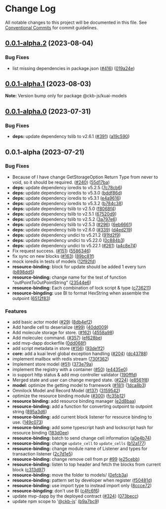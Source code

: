# Change Log

All notable changes to this project will be documented in this file.
See [Conventional Commits](https://conventionalcommits.org) for commit guidelines.

## [0.0.1-alpha.2](https://github.com/ckb-js/kuai/compare/v0.0.1-alpha.1...v0.0.1-alpha.2) (2023-08-04)


### Bug Fixes

* list missing dependencies in package.json ([#416](https://github.com/ckb-js/kuai/issues/416)) ([019a24e](https://github.com/ckb-js/kuai/commit/019a24e6fd34969a0ec4ed19503ffa6bb130b07b))





## [0.0.1-alpha.1](https://github.com/ckb-js/kuai/compare/v0.0.1-alpha.0...v0.0.1-alpha.1) (2023-08-03)

**Note:** Version bump only for package @ckb-js/kuai-models

## [0.0.1-alpha.0](https://github.com/ckb-js/kuai/compare/v0.0.1-alpha...v0.0.1-alpha.0) (2023-07-31)

### Bug Fixes

- **deps:** update dependency tslib to v2.6.1 ([#391](https://github.com/ckb-js/kuai/issues/391)) ([a19c590](https://github.com/ckb-js/kuai/commit/a19c5900017f8dcbd6a813674ccc1704226a9361))

## 0.0.1-alpha (2023-07-21)

### Bug Fixes

- Because of I have change GetStorageOption Return Type from never to void, so it should be required. ([#240](https://github.com/ckb-js/kuai/issues/240)) ([55d17ba](https://github.com/ckb-js/kuai/commit/55d17ba592aad64f3b5f0a967495f8e56ddc50ac))
- **deps:** update dependency ioredis to v5.2.5 ([7c78cb6](https://github.com/ckb-js/kuai/commit/7c78cb6c1c2791b53b4e2e3f0568afdbd63a2087))
- **deps:** update dependency ioredis to v5.3.0 ([bddf86d](https://github.com/ckb-js/kuai/commit/bddf86d62733417e78bf72201939129cb363b885))
- **deps:** update dependency ioredis to v5.3.1 ([e4a9616](https://github.com/ckb-js/kuai/commit/e4a961661f7e87ad83edb9cd92335383142e9dce))
- **deps:** update dependency ioredis to v5.3.2 ([b784c38](https://github.com/ckb-js/kuai/commit/b784c38376f851d01540882d0cec6f1ec9638eca))
- **deps:** update dependency tslib to v2.5.0 ([f8068f4](https://github.com/ckb-js/kuai/commit/f8068f48ddf77b2f7d4f0c951cedb5ed8a7c23f1))
- **deps:** update dependency tslib to v2.5.1 ([67520d9](https://github.com/ckb-js/kuai/commit/67520d9891ca4c121dbe09a814d06ee778263c67))
- **deps:** update dependency tslib to v2.5.2 ([3a797e6](https://github.com/ckb-js/kuai/commit/3a797e64c547b3f580ebf7ff106919d3766622d4))
- **deps:** update dependency tslib to v2.5.3 ([#296](https://github.com/ckb-js/kuai/issues/296)) ([6eb6661](https://github.com/ckb-js/kuai/commit/6eb666158b97c66fd476179467c5f0f9076e2cb9))
- **deps:** update dependency tslib to v2.6.0 ([#339](https://github.com/ckb-js/kuai/issues/339)) ([d4ed219](https://github.com/ckb-js/kuai/commit/d4ed219f56825453c17e04864f9ee77a53245e00))
- **deps:** update dependency undici to v5.21.2 ([91fd2f9](https://github.com/ckb-js/kuai/commit/91fd2f975d8560165a98cf70d2c88321bf946dcd))
- **deps:** update dependency undici to v5.22.0 ([0c884b3](https://github.com/ckb-js/kuai/commit/0c884b3cfde14dea60f95d4039df82cf57efa854))
- **deps:** update dependency undici to v5.22.1 ([#261](https://github.com/ckb-js/kuai/issues/261)) ([a4c8e74](https://github.com/ckb-js/kuai/commit/a4c8e74f90a77071fca33036fbb529c68294a8c0))
- Fix request success. ([#151](https://github.com/ckb-js/kuai/issues/151)) ([5586346](https://github.com/ckb-js/kuai/commit/5586346f21b677dcc3ddc4d24948a17d6ea9cb33))
- fix sync on new blocks ([#163](https://github.com/ckb-js/kuai/issues/163)) ([89bc81f](https://github.com/ckb-js/kuai/commit/89bc81f49b617b5935bf39949257d8c88f53b654))
- mock ioredis in tests of models ([12f92fd](https://github.com/ckb-js/kuai/commit/12f92fdd2bde87d26341b29890c3ebaebe69685c))
- **resource-binding:** block for update should be added 1 every turn ([b898dd5](https://github.com/ckb-js/kuai/commit/b898dd5f19a32da8431ce8c597eaca49d16bfe2a))
- **resource-binding:** change name for the test of function "outPointToOutPointString" ([23544e6](https://github.com/ckb-js/kuai/commit/23544e6428b3ce79ca31263f3c160c83a1e07c73))
- **resource-binding:** Each combination of lock script & type ([c736211](https://github.com/ckb-js/kuai/commit/c736211516a42b5b0c7b06d1fb1bbc047598cd25))
- **resource-bingding:** use BI to format HexString when assemble the outpoint ([6512f83](https://github.com/ckb-js/kuai/commit/6512f83e65f74da59aafe7e627853c77c4fb39e5))

### Features

- add basic actor model ([#29](https://github.com/ckb-js/kuai/issues/29)) ([8db4ef2](https://github.com/ckb-js/kuai/commit/8db4ef24f692c3e121ed29eb8a78e70cad01ee95))
- Add handle cell to deserialize ([#99](https://github.com/ckb-js/kuai/issues/99)) ([40dd009](https://github.com/ckb-js/kuai/commit/40dd009ea99cb08d41beff5d4131cd46d8915666))
- Add molecule storage for store. ([#162](https://github.com/ckb-js/kuai/issues/162)) ([4558a98](https://github.com/ckb-js/kuai/commit/4558a98f7188769830e62e14ecbbce9a2d8dbdde))
- Add moleculec command. ([#357](https://github.com/ckb-js/kuai/issues/357)) ([ef628be](https://github.com/ckb-js/kuai/commit/ef628befcafd291da41547528df2d4e0a5092459))
- add mvp-dapp dockerfile ([0dd068f](https://github.com/ckb-js/kuai/commit/0dd068fdde7b7ad8deb0bc7ec810e876d2e819b2))
- add script metadata in store ([#156](https://github.com/ckb-js/kuai/issues/156)) ([93de1f2](https://github.com/ckb-js/kuai/commit/93de1f2cc2426791ae3b1f323f33f73087cb7581))
- **core:** add a kuai level global exception handling ([#204](https://github.com/ckb-js/kuai/issues/204)) ([dc43788](https://github.com/ckb-js/kuai/commit/dc437887a33c943b7336576c544210e73cb6cabf))
- implement mailbox with redis stream ([730f362](https://github.com/ckb-js/kuai/commit/730f362c48f08c4b4e90204a5f782e7e880cac8e))
- Implement store model ([#51](https://github.com/ckb-js/kuai/issues/51)) ([373e79a](https://github.com/ckb-js/kuai/commit/373e79a1f040f5ba85ff6f7ff35265a71fc39001))
- implement the registry with a container ([#50](https://github.com/ckb-js/kuai/issues/50)) ([e4435e0](https://github.com/ckb-js/kuai/commit/e4435e080a9698022009cea53a2c79e88943011e))
- io support http status & add mvp controller validator ([190fffd](https://github.com/ckb-js/kuai/commit/190fffd2e252e2bb14ce0be842cfd5d5b30f887b))
- Merged state and user can change merged state. ([#224](https://github.com/ckb-js/kuai/issues/224)) ([e8561f8](https://github.com/ckb-js/kuai/commit/e8561f8f20b4c634c23a0fbb721e11bbca7740ba))
- **model:** optimize the getting model to framework ([#181](https://github.com/ckb-js/kuai/issues/181)) ([1dca8b3](https://github.com/ckb-js/kuai/commit/1dca8b331aa7570aa33bc02a2c40a5345408f2f1))
- Omnilock Model and Record Model ([#137](https://github.com/ckb-js/kuai/issues/137)) ([3159542](https://github.com/ckb-js/kuai/commit/31595421bf9a947d43659c8f46f96fb5e2fdb5b2))
- optimize the resource binding module ([#300](https://github.com/ckb-js/kuai/issues/300)) ([fc35b12](https://github.com/ckb-js/kuai/commit/fc35b12367826965afaf9922c0615d15a555cb11))
- **resource binding:** add resource binding manager ([e2d8baa](https://github.com/ckb-js/kuai/commit/e2d8baa1269d1e0e310d8b476eb8ed2e2e7dce6b))
- **resource-binding:** add a function for converting outpoint to outpoint string ([895a3d6](https://github.com/ckb-js/kuai/commit/895a3d66db3ab52e5dd79bec293e4657c188341f))
- **resource-binding:** add current block listener for resource binding to use. ([149c073](https://github.com/ckb-js/kuai/commit/149c073e9675f7c7e6a9ebcbbefed52689a74ba0))
- **resource-binding:** add some typescript hash and lockscript hash for resource binding ([183d0ee](https://github.com/ckb-js/kuai/commit/183d0ee637799d023864b74a5c44bd400c897d8c))
- **resource-binding:** batch to send change cell information ([a0e4b74](https://github.com/ckb-js/kuai/commit/a0e4b74b98463416c0bd65625f9a5c7dcf37cf27))
- **resource-binding:** change `update_cell` to `update_cells` ([b12a177](https://github.com/ckb-js/kuai/commit/b12a1776421406791997b5b9aad87a613cc548b4))
- **resource-binding:** change module name of Listener and types for transaction listener ([2c7d1e5](https://github.com/ckb-js/kuai/commit/2c7d1e5423537a71e764c5ed1377b732a7975b77))
- **resource-binding:** change remove cell from pr [#99](https://github.com/ckb-js/kuai/issues/99) ([e25cebb](https://github.com/ckb-js/kuai/commit/e25cebb92e1aea563e7bf8fa4dc8e4c1fac38355))
- **resource-binding:** listen to top header and fetch the blocks from current block ([c313d97](https://github.com/ckb-js/kuai/commit/c313d977d8bd96b3415e25822c034d3e69009e6f))
- **resource-binding:** move the folder to models/ ([0efcb3a](https://github.com/ckb-js/kuai/commit/0efcb3a5ecf9198f005cca88d25b08225ab7aa34))
- **resource-binding:** pattern set by developer when register ([f50481d](https://github.com/ckb-js/kuai/commit/f50481da31f453d4fdb6b8e0048f996251dda660))
- **resource-binding:** use import type to instead import only ([8ccce72](https://github.com/ckb-js/kuai/commit/8ccce72cd96dca30bdbb2bf0e3183a137105b177))
- **resource-bingding:** don't use BI ([c4fc6f6](https://github.com/ckb-js/kuai/commit/c4fc6f65bc28e129bcea6af7353f7e13f832ce54))
- update mvp-dapp by the deployed contract ([#324](https://github.com/ckb-js/kuai/issues/324)) ([073becc](https://github.com/ckb-js/kuai/commit/073becc993b1a73848e9c75e498c03c993c522fd))
- update npm scope to '[@ckb-js](https://github.com/ckb-js)' ([b9a7bc9](https://github.com/ckb-js/kuai/commit/b9a7bc9661679f1f39d880c352e1697414a1ec09))
